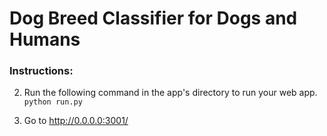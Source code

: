 # Dog Breed Classifier for Dogs and Humans

### Instructions:

2. Run the following command in the app's directory to run your web app.
    `python run.py`

3. Go to http://0.0.0.0:3001/
